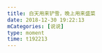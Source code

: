```yaml
---
title: 白天用来铲雪，晚上用来盛菜
date: 2018-12-30 19:22:13
mCategories: [说说]
type: moment
time: t192213
---
```


<div id="pics-20181230192213"></div>

<script src="/lib/moment/pics.js"></script>
<script>
var data = [
    {"link": "2018-12-30_000000.jpeg", "type": "shuoshuo"},
    {"link": "2018-12-30_000001.jpeg", "type": "shuoshuo"},
    {"link": "2018-12-30_000002.jpeg", "type": "shuoshuo"},
    {"link": "2018-12-30_000003.jpeg", "type": "shuoshuo"}
];
picsRender(data, "pics-20181230192213");
</script>
